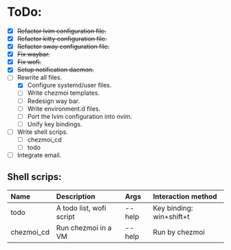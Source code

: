 # ToDo:

* [X] ~~Refactor lvim configuration file.~~
* [X] ~~Refactor kitty configuration file.~~
* [X] ~~Refactor sway configuration file.~~
* [X] ~~Fix waybar.~~
* [X] ~~Fix wofi.~~
* [X] ~~Setup notification daemon.~~
* [ ] Rewrite all files.
    * [X] Configure systemd/user files.
    * [ ] Write chezmoi templates.
    * [ ] Redesign way bar.
    * [ ] Write environment.d files.
    * [ ] Port the lvim configuration into nvim.
    * [ ] Unify key bindings.
* [ ] Write shell scrips.
    * [ ] chezmoi_cd
    * [ ] todo
* [ ] Integrate email.

## Shell scrips:

| Name       | Description              | Args   | Interaction method       |
|:-----------|:-------------------------|:-------|:-------------------------|
| todo       | A todo list, wofi script | --help | Key binding: win+shift+t |
| chezmoi_cd | Run chezmoi in a VM      | --help | Run by chezmoi           |
